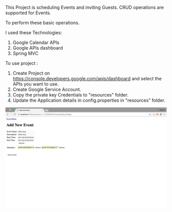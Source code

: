This Project is scheduling Events and inviting Guests.
CRUD operations are supported for Events.

To perform these basic operations.

I used these Technologies:
1) Google Calendar APIs
2) Google APIs dashboard
3) Spring MVC

To use project :
1) Create Project on https://console.developers.google.com/apis/dashboard and select the APIs you want to use.
2) Create Google Service Account.
3) Copy the private key Credentials to "resources" folder.
4) Update the Application details in config.properties in "resources" folder.

![alt text](https://github.com/GRV22/EventSchedular/blob/master/images/addEvent.png)
